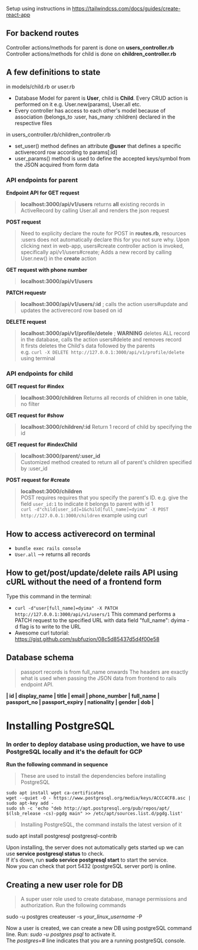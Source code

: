 Setup using instructions in https://tailwindcss.com/docs/guides/create-react-app


## For backend routes

Controller actions/methods for parent is done on **users_controller.rb**
Controller actions/methods for child is done on **children_controller.rb**


## A few definitions to state

in models/child.rb or user.rb
- Database Model for parent is **User**, child is **Child**. Every CRUD action is performed on it e.g. User.new(params), User.all etc. <br />
- Every controller has access to each other's model because of association (belongs_to :user, has_many :children) declared in the respective files

in users_controller.rb/children_controller.rb
- set_user() method defines an attribute **@user** that defines a specific activerecord row according to params[:id]  <br />
- user_params() method is used to define the accepted keys/symbol from the JSON acquired from form data

### API endpoints for parent

**Endpoint API for GET request**
> **localhost:3000/api/v1/users**
> returns **all** existing records in ActiveRecord by calling User.all and renders the json request

**POST request**
> Need to explicity declare the route for POST in **routes.rb**, resources :users does not automatically declare this for you not sure why.
> Upon clicking next in web-app, users#create controller action is invoked, specifically api/v1/users#create;
> Adds a new record by calling User.new() in the **create** action

**GET request with phone number**
> **localhost:3000/api/v1/users** 

**PATCH requestr**
> **localhost:3000/api/v1/users/:id** ; calls the action users#update and updates the activerecord row based on id

**DELETE request**
> **localhost:3000/api/v1/profile/detele** ; **WARNING** deletes ALL record in the database,  calls the action users#delete and removes record <br />
> It firsts deletes the Child's data followed by the parents <br />
> e.g. `curl -X DELETE http://127.0.0.1:3000/api/v1/profile/delete` using terminal

### API endpoints for child

**GET request for #index**
> **localhost:3000/children**
> Returns all records of children in one table, no filter

**GET request for #show**
> **localhost:3000/children/:id**
> Return 1 record of child by specifying the id

**GET request for #indexChild**
> **localhost:3000/parent/:user_id** <br />
> Customized method created to return all of parent's children specified by :user_id

**POST request for #create**
> **localhost:3000/children** <br />
> POST requires requires that you specify the parent's ID. e.g. give the field `user_id:1` to indicate it belongs to parent with id 1 <br />
> `curl -d"child[user_id]=1&child[full_name]=dyima" -X POST http://127.0.0.1:3000/children` example using curl



## How to access activerecord on terminal
- `bundle exec rails console`
- `User.all`  --> returns all records

## How to get/post/update/delete rails API using cURL without the need of a frontend form
Type this command in the terminal:
- `curl -d"user[full_name]=dyima" -X PATCH http://127.0.0.1:3000/api/v1/users/1`
This command performs a PATCH request to the specified URL with data field "full_name": dyima
-d flag is to write to the URL
- Awesome curl tutorial: https://gist.github.com/subfuzion/08c5d85437d5d4f00e58
## Database schema
> passport records is from full_name onwards
The headers are exactly what is used when passing the JSON data from frontend to rails endpoint API.

**| id | display_name | title | email | phone_number | full_name | passport_no | passport_expiry | nationality | gender | dob |**



# Installing PostgreSQL

### In order to deploy database using production, we have to use PostgreSQL locally and it's the default for GCP


**Run the following command in sequence**

> These are used to install the dependencies before installing PostgreSQL

`sudo apt install wget ca-certificates` <br />
`wget --quiet -O - https://www.postgresql.org/media/keys/ACCC4CF8.asc | sudo apt-key add -`<br />
`sudo sh -c 'echo "deb http://apt.postgresql.org/pub/repos/apt/ $(lsb_release -cs)-pgdg main" >> /etc/apt/sources.list.d/pgdg.list'` <br />

> Installing PostgreSQL, the command installs the latest version of it

sudo apt install postgresql postgresql-contrib

Upon installing, the server does not automatically gets started up we can use **service postgresql status** to check. <br />
If it's down, run **sudo service postgresql start** to start the service. <br />
Now you can check that port 5432 (postgreSQL server port) is online.

## Creating a new user role for DB
> A super user role used to create database, manage permissions and authorization. Run the following commands

sudo -u postgres createuser -s *your_linux_username* -P

Now a user is created, we can create a new DB using postgreSQL command line. Run: *sudo -u postgres psql* to activate it. <br />
The *postgres=#* line indicates that you are a running postgreSQL console.



